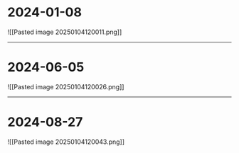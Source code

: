 # 2024-01-08
![[Pasted image 20250104120011.png]]

---
# 2024-06-05
![[Pasted image 20250104120026.png]]

---
# 2024-08-27
![[Pasted image 20250104120043.png]]